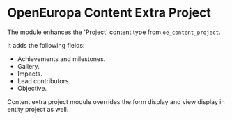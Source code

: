 # OpenEuropa Content Extra Project

The module enhances the 'Project' content type from `oe_content_project`.

It adds the following fields:
- Achievements and milestones.
- Gallery.
- Impacts.
- Lead contributors.
- Objective.

Content extra project module overrides the form display and view display in entity project as well.
